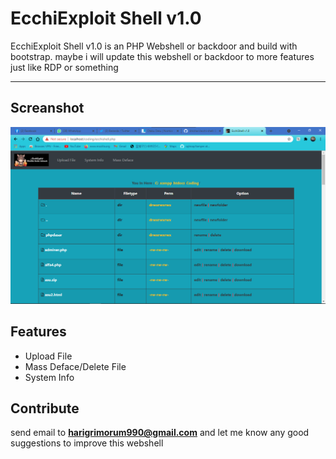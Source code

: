 # EcchiExploit Shell v1.0

EcchiExploit Shell v1.0 is an PHP Webshell or backdoor and build with bootstrap. maybe i will update this webshell or backdoor to more features just like RDP or something

---

## Screanshot
![ecchi](https://raw.githubusercontent.com/dmzhari/ecchi-shell/main/image.png "Home Shell")

## Features
- Upload File
- Mass Deface/Delete File
- System Info

## Contribute
send email to **harigrimorum990@gmail.com** and let me know any good suggestions to improve this webshell

